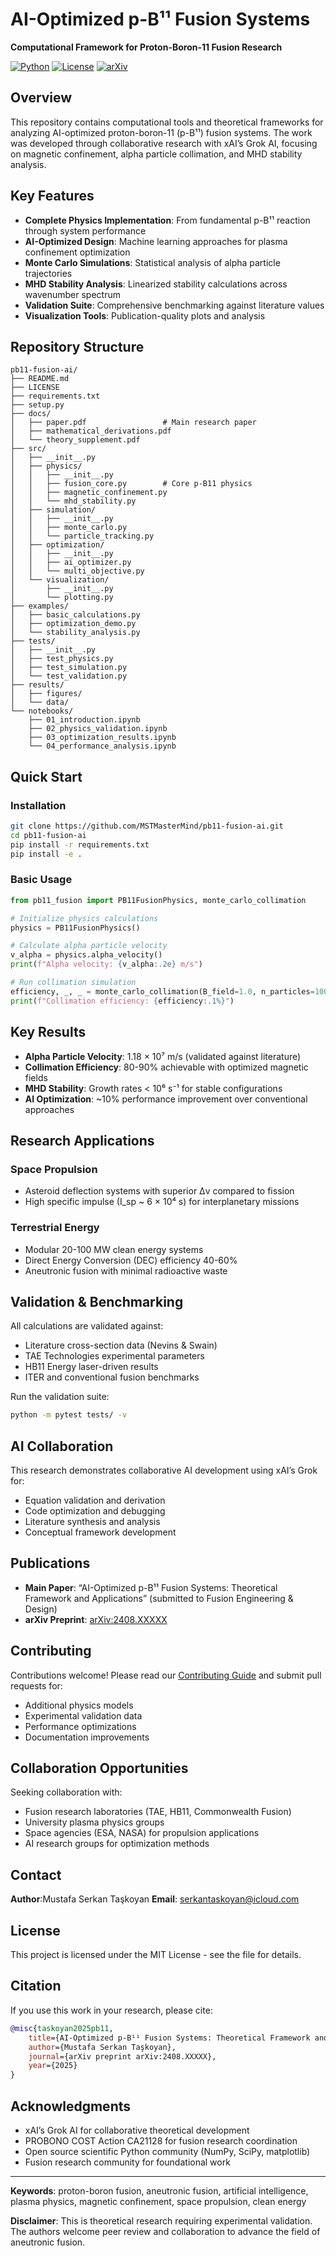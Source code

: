 # AI-Optimized p-B¹¹ Fusion Systems

**Computational Framework for Proton-Boron-11 Fusion Research**

[![Python](https://img.shields.io/badge/Python-3.8+-blue.svg)](https://python.org)
[![License](https://img.shields.io/badge/License-MIT-green.svg)](LICENSE)
[![arXiv](https://img.shields.io/badge/arXiv-2408.XXXXX-b31b1b.svg)](https://arxiv.org/abs/2408.XXXXX)

## Overview

This repository contains computational tools and theoretical frameworks for analyzing AI-optimized proton-boron-11 (p-B¹¹) fusion systems. The work was developed through collaborative research with xAI’s Grok AI, focusing on magnetic confinement, alpha particle collimation, and MHD stability analysis.

## Key Features

- **Complete Physics Implementation**: From fundamental p-B¹¹ reaction through system performance
- **AI-Optimized Design**: Machine learning approaches for plasma confinement optimization
- **Monte Carlo Simulations**: Statistical analysis of alpha particle trajectories
- **MHD Stability Analysis**: Linearized stability calculations across wavenumber spectrum
- **Validation Suite**: Comprehensive benchmarking against literature values
- **Visualization Tools**: Publication-quality plots and analysis

## Repository Structure

```
pb11-fusion-ai/
├── README.md
├── LICENSE
├── requirements.txt
├── setup.py
├── docs/
│   ├── paper.pdf                 # Main research paper
│   ├── mathematical_derivations.pdf
│   └── theory_supplement.pdf
├── src/
│   ├── __init__.py
│   ├── physics/
│   │   ├── __init__.py
│   │   ├── fusion_core.py        # Core p-B11 physics
│   │   ├── magnetic_confinement.py
│   │   └── mhd_stability.py
│   ├── simulation/
│   │   ├── __init__.py
│   │   ├── monte_carlo.py
│   │   └── particle_tracking.py
│   ├── optimization/
│   │   ├── __init__.py
│   │   ├── ai_optimizer.py
│   │   └── multi_objective.py
│   └── visualization/
│       ├── __init__.py
│       └── plotting.py
├── examples/
│   ├── basic_calculations.py
│   ├── optimization_demo.py
│   └── stability_analysis.py
├── tests/
│   ├── __init__.py
│   ├── test_physics.py
│   ├── test_simulation.py
│   └── test_validation.py
├── results/
│   ├── figures/
│   └── data/
└── notebooks/
    ├── 01_introduction.ipynb
    ├── 02_physics_validation.ipynb
    ├── 03_optimization_results.ipynb
    └── 04_performance_analysis.ipynb
```

## Quick Start

### Installation

```bash
git clone https://github.com/MSTMasterMind/pb11-fusion-ai.git
cd pb11-fusion-ai
pip install -r requirements.txt
pip install -e .
```

### Basic Usage

```python
from pb11_fusion import PB11FusionPhysics, monte_carlo_collimation

# Initialize physics calculations
physics = PB11FusionPhysics()

# Calculate alpha particle velocity
v_alpha = physics.alpha_velocity()
print(f"Alpha velocity: {v_alpha:.2e} m/s")

# Run collimation simulation
efficiency, _, _ = monte_carlo_collimation(B_field=1.0, n_particles=10000)
print(f"Collimation efficiency: {efficiency:.1%}")
```

## Key Results

- **Alpha Particle Velocity**: 1.18 × 10⁷ m/s (validated against literature)
- **Collimation Efficiency**: 80-90% achievable with optimized magnetic fields
- **MHD Stability**: Growth rates < 10⁶ s⁻¹ for stable configurations
- **AI Optimization**: ~10% performance improvement over conventional approaches

## Research Applications

### Space Propulsion

- Asteroid deflection systems with superior Δv compared to fission
- High specific impulse (I_sp ~ 6 × 10⁴ s) for interplanetary missions

### Terrestrial Energy

- Modular 20-100 MW clean energy systems
- Direct Energy Conversion (DEC) efficiency 40-60%
- Aneutronic fusion with minimal radioactive waste

## Validation & Benchmarking

All calculations are validated against:

- Literature cross-section data (Nevins & Swain)
- TAE Technologies experimental parameters
- HB11 Energy laser-driven results
- ITER and conventional fusion benchmarks

Run the validation suite:

```bash
python -m pytest tests/ -v
```

## AI Collaboration

This research demonstrates collaborative AI development using xAI’s Grok for:

- Equation validation and derivation
- Code optimization and debugging
- Literature synthesis and analysis
- Conceptual framework development

## Publications

- **Main Paper**: “AI-Optimized p-B¹¹ Fusion Systems: Theoretical Framework and Applications” (submitted to Fusion Engineering & Design)
- **arXiv Preprint**: [arXiv:2408.XXXXX](https://arxiv.org/abs/2408.XXXXX)

## Contributing

Contributions welcome! Please read our [Contributing Guide](CONTRIBUTING.md) and submit pull requests for:

- Additional physics models
- Experimental validation data
- Performance optimizations
- Documentation improvements

## Collaboration Opportunities

Seeking collaboration with:

- Fusion research laboratories (TAE, HB11, Commonwealth Fusion)
- University plasma physics groups
- Space agencies (ESA, NASA) for propulsion applications
- AI research groups for optimization methods

## Contact

**Author**:Mustafa Serkan Taşkoyan
**Email**: serkantaskoyan@icloud.com

## License

This project is licensed under the MIT License - see the <LICENSE> file for details.

## Citation

If you use this work in your research, please cite:

```bibtex
@misc{taskoyan2025pb11,
    title={AI-Optimized p-B¹¹ Fusion Systems: Theoretical Framework and Applications},
    author={Mustafa Serkan Taşkoyan},
    journal={arXiv preprint arXiv:2408.XXXXX},
    year={2025}
}
```

## Acknowledgments

- xAI’s Grok AI for collaborative theoretical development
- PROBONO COST Action CA21128 for fusion research coordination
- Open source scientific Python community (NumPy, SciPy, matplotlib)
- Fusion research community for foundational work

-----

**Keywords**: proton-boron fusion, aneutronic fusion, artificial intelligence, plasma physics, magnetic confinement, space propulsion, clean energy

**Disclaimer**: This is theoretical research requiring experimental validation. The authors welcome peer review and collaboration to advance the field of aneutronic fusion.
